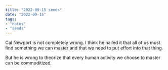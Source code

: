 ```yaml
---
title: "2022-09-15 seeds"
date: "2022-09-15"
tags:
- "notes"
- "seeds"
---
```


Cal Newport is not completely wrong. I think he nailed it that all of us must find something we can master and that we need to put effort into that thing.

But he is wrong to theorize that every human activity we choose to master can be commoditized.